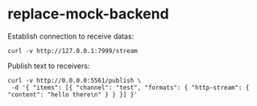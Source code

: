# replace-mock-backend

Establish connection to receive datas:

```shell
curl -v http://127.0.0.1:7999/stream
```

Publish text to receivers:

```shell
curl -v http://0.0.0.0:5561/publish \
 -d '{ "items": [{ "channel": "test", "formats": { "http-stream": { "content": "hello there\n" } } }] }'
```
